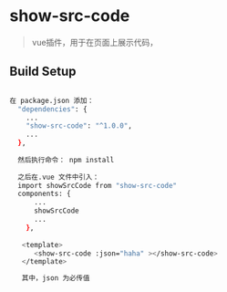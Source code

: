 # show-src-code

> vue插件，用于在页面上展示代码，

## Build Setup

``` bash

在 package.json 添加：
  "dependencies": {
    ...
    "show-src-code": "^1.0.0",
    ...
  },
  
  然后执行命令： npm install
  
  之后在.vue 文件中引入：
  import showSrcCode from "show-src-code"
  components: {
      ...
      showSrcCode
      ...
    },
    
   <template>
      <show-src-code :json="haha" ></show-src-code>
   </template>

   其中，json 为必传值
    
    
```

